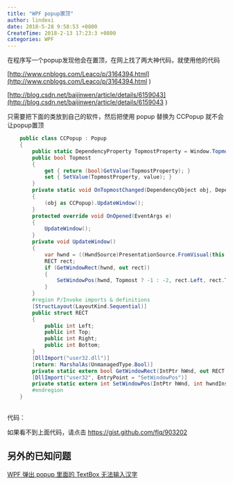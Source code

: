 ```yaml
---
title: "WPF popup置顶"
author: lindexi
date: 2018-5-28 9:58:53 +0800
CreateTime: 2018-2-13 17:23:3 +0800
categories: WPF
---
```


在程序写一个popup发现他会在置顶，在网上找了两大神代码，就使用他的代码

<!--more-->



<div id="toc"></div>

[http://www.cnblogs.com/Leaco/p/3164394.html](http://www.cnblogs.com/Leaco/p/3164394.html )

[http://blog.csdn.net/baijinwen/article/details/6159043](http://blog.csdn.net/baijinwen/article/details/6159043 )

只需要把下面的类放到自己的软件，然后把使用 popup 替换为 CCPopup 就不会让popup置顶

```csharp
    public class CCPopup : Popup
    {
        public static DependencyProperty TopmostProperty = Window.TopmostProperty.AddOwner(typeof(CCPopup), new FrameworkPropertyMetadata(false, OnTopmostChanged));
        public bool Topmost
        {
            get { return (bool)GetValue(TopmostProperty); }
            set { SetValue(TopmostProperty, value); }
        }
        private static void OnTopmostChanged(DependencyObject obj, DependencyPropertyChangedEventArgs e)
        {
            (obj as CCPopup).UpdateWindow();
        }
        protected override void OnOpened(EventArgs e)
        {
            UpdateWindow();
        }
        private void UpdateWindow()
        {
            var hwnd = ((HwndSource)PresentationSource.FromVisual(this.Child)).Handle;
            RECT rect;
            if (GetWindowRect(hwnd, out rect))
            {
                SetWindowPos(hwnd, Topmost ? -1 : -2, rect.Left, rect.Top, (int)this.Width, (int)this.Height, 0);
            }
        }
        #region P/Invoke imports & definitions
        [StructLayout(LayoutKind.Sequential)]
        public struct RECT
        {
            public int Left;
            public int Top;
            public int Right;
            public int Bottom;
        }
        [DllImport("user32.dll")]
        [return: MarshalAs(UnmanagedType.Bool)]
        private static extern bool GetWindowRect(IntPtr hWnd, out RECT lpRect);
        [DllImport("user32", EntryPoint = "SetWindowPos")]
        private static extern int SetWindowPos(IntPtr hWnd, int hwndInsertAfter, int x, int y, int cx, int cy, int wFlags);
        #endregion
    }
    
```

代码：<script src="https://gist.github.com/flq/903202.js"></script>

如果看不到上面代码，请点击 <https://gist.github.com/flq/903202>


## 另外的已知问题

[WPF 弹出 popup 里面的 TextBox 无法输入汉字 ](https://lindexi.github.io/lindexi/post/WPF-%E5%BC%B9%E5%87%BA-popup-%E9%87%8C%E9%9D%A2%E7%9A%84-TextBox-%E6%97%A0%E6%B3%95%E8%BE%93%E5%85%A5%E6%B1%89%E5%AD%97.html )

